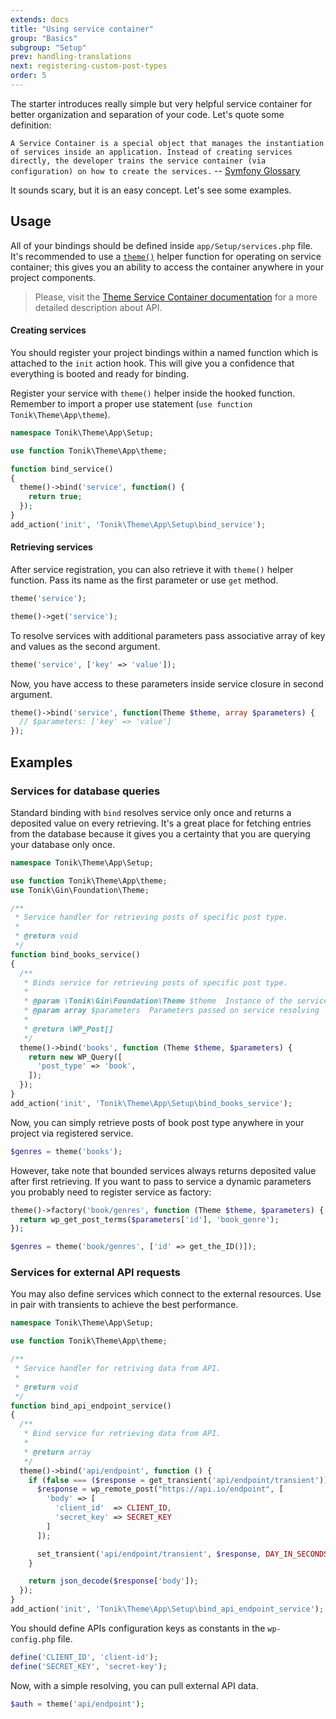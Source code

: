 ```yaml
---
extends: docs
title: "Using service container"
group: "Basics"
subgroup: "Setup"
prev: handling-translations
next: registering-custom-post-types
order: 5
---
```


The starter introduces really simple but very helpful service container for better organization and separation of your code. Let's quote some definition:

`A Service Container is a special object that manages the instantiation of services inside an application. Instead of creating services directly, the developer trains the service container (via configuration) on how to create the services.`
-- [Symfony Glossary](http://symfony.com/doc/2.0/glossary.html#term-service-container)

It sounds scary, but it is an easy concept. Let's see some examples.

## Usage

All of your bindings should be defined inside `app/Setup/services.php` file.
It's recommended to use a [`theme()`](/theme/docs/helper-functions/) helper function for operating on service container; this gives you an ability to access the container anywhere in your project components.

> Please, visit the [Theme Service Container documentation](/theme/docs/theme-service-container/) for a more detailed description about API.

#### Creating services

You should register your project bindings within a named function which is attached to the `init` action hook. This will give you a confidence that everything is booted and ready for binding.

Register your service with `theme()` helper inside the hooked function. Remember to import a proper use statement (`use function Tonik\Theme\App\theme`).

```php
namespace Tonik\Theme\App\Setup;

use function Tonik\Theme\App\theme;

function bind_service()
{
  theme()->bind('service', function() {
    return true;
  });
}
add_action('init', 'Tonik\Theme\App\Setup\bind_service');
```

#### Retrieving services

After service registration, you can also retrieve it with `theme()` helper function. Pass its name as the first parameter or use `get` method.

```php
theme('service');

theme()->get('service');
```

To resolve services with additional parameters pass associative array of key and values as the second argument.

```php
theme('service', ['key' => 'value']);
```

Now, you have access to these parameters inside service closure in second argument.

```php
theme()->bind('service', function(Theme $theme, array $parameters) {
  // $parameters: ['key' => 'value']
});
```

## Examples

### Services for database queries

Standard binding with `bind` resolves service only once and returns a deposited value on every retrieving. It's a great place for fetching entries from the database because it gives you a certainty that you are querying your database only once.

```php
namespace Tonik\Theme\App\Setup;

use function Tonik\Theme\App\theme;
use Tonik\Gin\Foundation\Theme;

/**
 * Service handler for retrieving posts of specific post type.
 *
 * @return void
 */
function bind_books_service()
{
  /**
   * Binds service for retrieving posts of specific post type.
   *
   * @param \Tonik\Gin\Foundation\Theme $theme  Instance of the service container
   * @param array $parameters  Parameters passed on service resolving
   *
   * @return \WP_Post[]
   */
  theme()->bind('books', function (Theme $theme, $parameters) {
    return new WP_Query([
      'post_type' => 'book',
    ]);
  });
}
add_action('init', 'Tonik\Theme\App\Setup\bind_books_service');
```

Now, you can simply retrieve posts of book post type anywhere in your project via registered service.

```php
$genres = theme('books');
```

However, take note that bounded services always returns deposited value after first retrieving. If you want to pass to service a dynamic parameters you probably need to register service as factory:

```php
theme()->factory('book/genres', function (Theme $theme, $parameters) {
  return wp_get_post_terms($parameters['id'], 'book_genre');
});

$genres = theme('book/genres', ['id' => get_the_ID()]);
```

### Services for external API requests

You may also define services which connect to the external resources. Use in pair with transients to achieve the best performance.

```php
namespace Tonik\Theme\App\Setup;

use function Tonik\Theme\App\theme;

/**
 * Service handler for retriving data from API.
 *
 * @return void
 */
function bind_api_endpoint_service()
{
  /**
   * Bind service for retrieving data from API.
   *
   * @return array
   */
  theme()->bind('api/endpoint', function () {
    if (false === ($response = get_transient('api/endpoint/transient'))) {
      $response = wp_remote_post("https://api.io/endpoint", [
        'body' => [
          'client_id'  => CLIENT_ID,
          'secret_key' => SECRET_KEY
        ]
      ]);

      set_transient('api/endpoint/transient', $response, DAY_IN_SECONDS);
    }

    return json_decode($response['body']);
  });
}
add_action('init', 'Tonik\Theme\App\Setup\bind_api_endpoint_service');
```

You should define APIs configuration keys as constants in the `wp-config.php` file.

```php
define('CLIENT_ID', 'client-id');
define('SECRET_KEY', 'secret-key');
```

Now, with a simple resolving, you can pull external API data.

```php
$auth = theme('api/endpoint');
```
